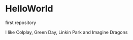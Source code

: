 HelloWorld
==========

first repository

I like Colplay, Green Day, Linkin Park and Imagine Dragons
